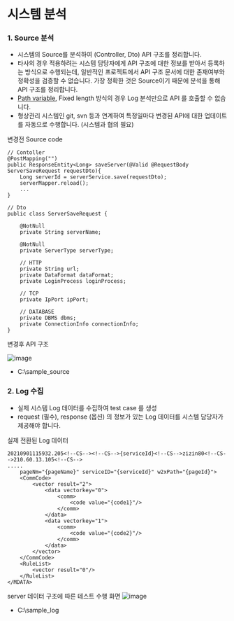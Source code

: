 # 시스템 분석
### 1. Source 분석
- 시스템의 Source를 분석하여 (Controller, Dto) API 구조를 정리합니다. 
- 타사의 경우 적용하려는 시스템 담당자에게 API 구조에 대한 정보를 받아서 등록하는 방식으로 수행되는데, 일반적인 프로젝트에서 API 구조 문서에 대한 존재여부와 정확성을 검증할 수 없습니다. 가장 정확한 것은 Source이기 때문에 분석을 통해 API 구조를 정리합니다. 
- [Path variable](https://github.com/team-atworks/manual/blob/main/business/pathVariable.md), Fixed length 방식의 경우 Log 분석만으로 API 를 호출할 수 없습니다. 
- 형상관리 시스템인 git, svn 등과 연계하여 특정일마다 변경된 API에 대한 업데이트를 자동으로 수행합니다. (시스템과 협의 필요)


변경전 Source code
```
// Contoller
@PostMapping("")
public ResponseEntity<Long> saveServer(@Valid @RequestBody ServerSaveRequest requestDto){
    Long serverId = serverService.save(requestDto);
    serverMapper.reload();
    ...
}

// Dto
public class ServerSaveRequest {

    @NotNull
    private String serverName;

    @NotNull
    private ServerType serverType;

    // HTTP
    private String url;
    private DataFormat dataFormat;
    private LoginProcess loginProcess;

    // TCP
    private IpPort ipPort;
    
    // DATABASE
    private DBMS dbms;
    private ConnectionInfo connectionInfo;
}
```

변경후 API 구조 

![image](https://user-images.githubusercontent.com/85854794/221094702-653555e1-0d2a-45b2-92ba-b0ea2930707a.png)

- C:\sample_source


### 2. Log 수집
- 실제 시스템 Log 데이터를 수집하여 test case 를 생성
- request (필수), response (옵션) 의 정보가 있는 Log 데이터를 시스템 담당자가 제공해야 합니다. 


실제 전환된 Log 데이터
```
20210901115932.205<!--CS--><!--CS-->{serviceId}<!--CS-->zizin80<!--CS-->210.60.13.105<!--CS-->
.....
    pageNm="{pageName}" serviceID="{serviceId}" w2xPath="{pageId}">
    <CommCode>
        <vector result="2">
            <data vectorkey="0">
                <comm>
                    <code value="{code1}"/>
                </comm>
            </data>
            <data vectorkey="1">
                <comm>
                    <code value="{code2}"/>
                </comm>
            </data>
        </vector>
    </CommCode>
    <RuleList>
        <vector result="0"/>
    </RuleList>
</MDATA>
```

server 데이터 구조에 따른 테스트 수행 화면
![image](https://user-images.githubusercontent.com/85854794/221109998-574fb450-dcf2-4f4f-a0f8-50ea4baeccdb.png)


- C:\sample_log








